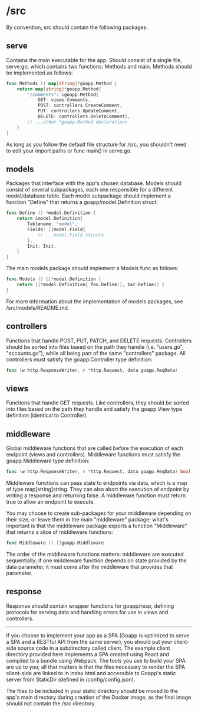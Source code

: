 # /src
By convention, src should contain the following packages:
## serve
Contains the main executable for the app. Should consist of a single
file, serve.go, which contains two functions: Methods and main.
Methods should be implemented as follows:
```go
func Methods () map[string]*goapp.Method {
	return map[string]*goapp.Method{
		"/comments": &goapp.Method{
			GET: views.Comments,
			POST: controllers.CreateComment,
			PUT: controllers.UpdateComment,
			DELETE: controllers.DeleteComment},
		// ...other *goapp.Method declarations
	}
}
```
As long as you follow the default file structure for /src, you shouldn't
need to edit your import paths or func main() in serve.go.
 
## models
Packages that interface with the app's chosen database.
Models should consist of several subpackages, each one responsible for a
different model/database table.
Each model subpackage should implement a function "Define" that returns a
goapp/model.Definition struct:
```go
func Define () *model.Definition {
	return &model.Definition{
		Tablename: "model",
		Fields: []model.Field{
			// ...model.Field structs
		},
		Init: Init,
	}
}
```
The main models package should implement a Models func as follows:
```go
func Models () []*model.Definition {
	return []*model.Definition{ foo.Define(), bar.Define() }
}
```
For more information about the implementation of models packages, see
/src/models/README.md.

## controllers
Functions that handle POST, PUT, PATCH, and DELETE requests.
Controllers should be sorted into files based on the path they handle
(i.e. "users.go", "accounts.go"), while all being part of the same
"controllers" package.
All controllers must satisfy the goapp.Controller type definition:
```go
func (w http.ResponseWriter, r *http.Request, data goapp.ReqData)
```
## views
Functions that handle GET requests.
Like controllers, they should be sorted into files based on the path they
handle and satisfy the goapp.View type definition (identical to Controller).

## middleware
Global middleware functions that are called before the execution of each
endpoint (views and controllers).
Middleware functions must satisfy the goapp.Middleware type definition:
```go
func (w http.ResponseWriter, r *http.Request, data goapp.ReqData) bool
```
Middleware functions can pass state to endpoints via data, which is a map of
type map[string]string. They can also abort the execution of endpoint by
writing a response and returning false. A middleware function must return
true to allow an endpoint to execute.

You may choose to create sub-packages for your middleware depending on their
size, or leave them in the main "middleware" package; what's important is that
the middleware package exports a function "Middleware" that returns a slice of middleware
functions:
```go
func Middleware () []goapp.Middleware
```
The order of the middleware functions matters: middleware are executed
sequentially; if one middleware function depends on state provided by the
data parameter, it must come after the middleware that provides that
parameter.

## response
Response should contain wrapper functions for goapp/resp, defining
protocols for serving data and handling errors for use in views and
controllers.

-----
If you choose to implement your app as a SPA (Goapp is optimized to serve a
SPA and a RESTful API from the same server), you should put your client-side
source code in a subdirectory called client. The example client directory
provided here implements a SPA created using React and compiled to a bundle
using Webpack. The tools you use to build your SPA are up to you; all that
matters is that the files necessary to render the SPA client-side are
linked to in index.html and accessible to Goapp's static server from
StaticDir (defined in /config/config.json).

The files to be included in your static directory should be moved to the
app's main directory during creation of the Docker image, as the final image
should not contain the /src directory.

